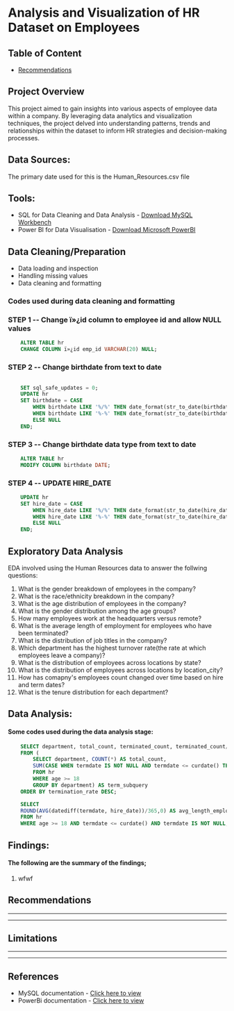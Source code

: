 # Analysis and Visualization of HR Dataset on Employees
## Table of Content
- [Recommendations](https://github.com/Vinyo1/HR_Data_Cleaning_and_Visualization/blob/main/README.md#recommendations)
## Project Overview
This project aimed to gain insights into various aspects of employee data within a company. By leveraging data analytics and visualization techniques, the project delved into understanding patterns, trends and relationships within the dataset to inform HR strategies and decision-making processes.

## Data Sources:
The primary date used for this is the Human_Resources.csv file

## Tools:
- SQL for Data Cleaning and Data Analysis - [Download MySQL Workbench](https://dev.mysql.com/downloads/mysql/)
- Power BI for Data Visualisation - [Download Microsoft PowerBI](https://www.microsoft.com/en-us/download/details.aspx?id=58494)

## Data Cleaning/Preparation
- Data loading and inspection
- Handling missing values
- Data cleaning and formatting

### Codes used during data cleaning and formatting
### STEP 1 -- Change ï»¿id column to employee id and allow NULL values
```sql
	ALTER TABLE hr
	CHANGE COLUMN ï»¿id emp_id VARCHAR(20) NULL;
```

### STEP 2 -- Change birthdate from text to date
```sql

	SET sql_safe_updates = 0;
	UPDATE hr
	SET birthdate = CASE
	    WHEN birthdate LIKE '%/%' THEN date_format(str_to_date(birthdate, '%m/%d/%Y'), '%Y-%m-%d')
	    WHEN birthdate LIKE '%-%' THEN date_format(str_to_date(birthdate, '%m-%d-%Y'), '%Y-%m-%d')
	    ELSE NULL
	END;
```

### STEP 3 -- Change birthdate data type from text to date
```sql
	ALTER TABLE hr
	MODIFY COLUMN birthdate DATE;
```
 
### STEP 4 -- UPDATE HIRE_DATE
```sql
	UPDATE hr 
	SET hire_date = CASE
	    WHEN hire_date LIKE '%/%' THEN date_format(str_to_date(hire_date, '%m/%d/%Y'), '%Y-%m-%d')
	    WHEN hire_date LIKE '%-%' THEN date_format(str_to_date(hire_date, '%m-%d-%Y'), '%Y-%m-%d')
	    ELSE NULL
	END;
```
 

## Exploratory Data Analysis
EDA involved using the Human Resources data to answer the follwing questions:
1. What is the gender breakdown of employees in the company?
2. What is the race/ethnicity breakdown in the company?
3. What is the age distribution of employees in the company?
4. What is the gender distribution among the age groups?
5. How many employees work at the headquarters versus remote?
6. What is the average length of employment for employees who have been terminated?
7. What is the distribution of job titles in the company?
8. Which department has the highest turnover rate(the rate at which employees leave a company)?
9. What is the distribution of employees across locations by state?
10. What is the distribution of employees across locations by location_city?
11. How has comapny's employees count changed over time based on hire and term dates?
12. What is the tenure distribution for each department?

## Data Analysis:

#### Some codes used during the data analysis stage:
```sql
	SELECT department, total_count, terminated_count, terminated_count/total_count AS termination_rate
	FROM (
		SELECT department, COUNT(*) AS total_count,
	    SUM(CASE WHEN termdate IS NOT NULL AND termdate <= curdate() THEN 1 ELSE 0 END) AS terminated_count
	    FROM hr
	    WHERE age >= 18
	    GROUP BY department) AS term_subquery
	ORDER BY termination_rate DESC;
```


```sql
	SELECT
	ROUND(AVG(datediff(termdate, hire_date))/365,0) AS avg_length_employment
	FROM hr
	WHERE age >= 18 AND termdate <= curdate() AND termdate IS NOT NULL;
```
## Findings:
#### The following are the summary of the findings;
1. wfwf

## Recommendations
- --
- --


## Limitations
- --
- --

## References
- MySQL documentation - [Click here to view](https://dev.mysql.com/doc/workbench/en/)
- PowerBi documentation - [Click here to view](https://learn.microsoft.com/en-us/power-bi/)
  
